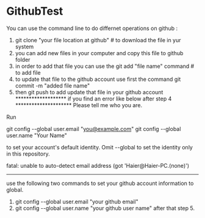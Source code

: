 # GithubTest
You can use the command line to do differnet operations on github : 
1) git clone "your file location at github"  # to download the file in yur system 
2) you can add new files in your computer and copy this file to github folder 
3) in order to add that file you can use the git add "file name" command # to add file
4) to update that file to the github account use first the command git commit -m "added file name"
5) then git push to add update that file in your github account 
******************* if you find an error like below after step 4 *********************
 Please tell me who you are.

Run

  git config --global user.email "you@example.com"
  git config --global user.name "Your Name"

to set your account's default identity.
Omit --global to set the identity only in this repository.

fatal: unable to auto-detect email address (got 'Haier@Haier-PC.(none)')

**************************************************************
use the following two commands to set your github account information to global. 
  1) git config --global user.email "your github email"
  2) git config --global user.name "your github user name"
after that step 5.
